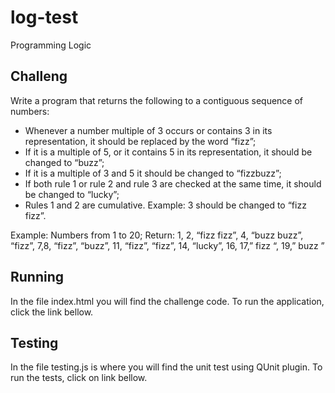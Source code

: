 # log-test
Programming Logic
## Challeng
Write a program that returns the following to a contiguous sequence of numbers:

- Whenever a number multiple of 3 occurs or contains 3 in its representation, it should be replaced by the word “fizz”;
- If it is a multiple of 5, or it contains 5 in its representation, it should be changed to “buzz”;
- If it is a multiple of 3 and 5 it should be changed to “fizzbuzz”;
- If both rule 1 or rule 2 and rule 3 are checked at the same time, it should be changed to “lucky”;
- Rules 1 and 2 are cumulative. Example: 3 should be changed to “fizz fizz”.

Example: Numbers from 1 to 20; Return:
1, 2, “fizz fizz”, 4, “buzz buzz”, “fizz”, 7,8, “fizz”, “buzz”, 11, “fizz”, “fizz”, 14, “lucky”, 16, 17,” fizz “, 19,” buzz ”

## Running

In the file index.html you will find the challenge code. To run the application, click the link bellow. 


## Testing

In the file testing.js is where you will find the unit test using QUnit plugin. To run the tests, click on link bellow. 
